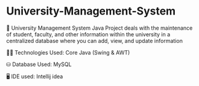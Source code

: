 # University-Management-System

🚀 University Management System Java Project deals with the maintenance of student, faculty, and other information within the university in a centralized database where you can add, view, and update information

👩‍💻 Technologies Used: Core Java (Swing & AWT)

⛁ Database Used: MySQL

🖥 IDE used: Intellij idea

